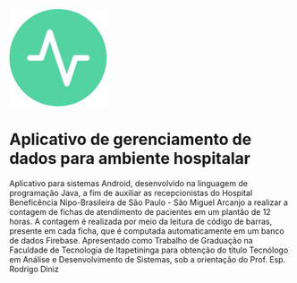 ![ImagemApp](https://github.com/Gvn213/AppHospitalar/blob/master/app/src/main/res/drawable/app.png)


# Aplicativo de gerenciamento de dados para ambiente hospitalar


Aplicativo para sistemas Android, desenvolvido na linguagem de programação Java, a fim de auxiliar as recepcionistas do Hospital Beneficência Nipo-Brasileira de São Paulo - São Miguel Arcanjo a realizar a contagem de fichas de atendimento de pacientes 
em um plantão de 12 horas. 
A contagem é realizada por meio da leitura de código de barras, presente em cada ficha, que é computada automaticamente 
em um banco de dados Firebase. Apresentado como Trabalho de Graduação na Faculdade de Tecnologia de Itapetininga para obtenção do título Tecnólogo em Análise e Desenvolvimento de Sistemas, sob a orientação do Prof. Esp. Rodrigo Diniz
 
